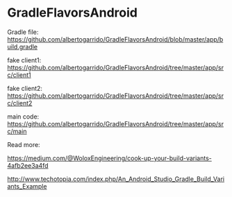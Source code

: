 # GradleFlavorsAndroid

Gradle file: https://github.com/albertogarrido/GradleFlavorsAndroid/blob/master/app/build.gradle

fake client1: https://github.com/albertogarrido/GradleFlavorsAndroid/tree/master/app/src/client1

fake client2: https://github.com/albertogarrido/GradleFlavorsAndroid/tree/master/app/src/client2

main code: https://github.com/albertogarrido/GradleFlavorsAndroid/tree/master/app/src/main

Read more: 

https://medium.com/@WoloxEngineering/cook-up-your-build-variants-4afb2ee3a4fd

http://www.techotopia.com/index.php/An_Android_Studio_Gradle_Build_Variants_Example
